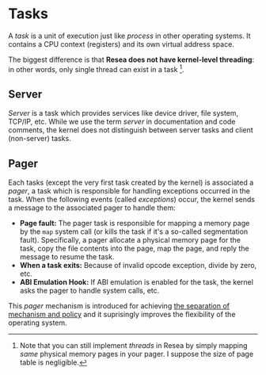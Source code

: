 # Tasks
A *task* is a unit of execution just like *process* in other operating systems.
It contains a CPU context (registers) and its own virtual address space.

The biggest difference is that **Resea does not have kernel-level threading**:
in other words, only single thread can exist in a task [^1].

## Server
*Server* is a task which provides services like device driver, file system,
TCP/IP, etc. While we use the term *server* in documentation and code comments, the kernel
does not distinguish between server tasks and client (non-server) tasks.

## Pager
Each tasks (except the very first task created by the kernel) is associated a
*pager*, a task which is responsible for handling exceptions occurred in the
task. When the following events (called *exceptions*) occur, the kernel
sends a message to the associated pager to handle them:

- **Page fault:** The pager task is responsible for mapping a memory page by the `map` system call (or kills the task if it's a so-called segmentation fault).
  Specifically, a pager allocate a physical memory page for the task, copy the file
  contents into the page, map the page, and reply the message to resume the task.
- **When a task exits:** Because of invalid opcode exception, divide by zero, etc.
- **ABI Emulation Hook:** If ABI emulation is enabled for the task, the kernel
  asks the pager to handle system calls, etc.

This *pager* mechanism is introduced for achieving [the separation of mechanism and policy](https://en.wikipedia.org/wiki/Separation_of_mechanism_and_policy)
and it suprisingly improves the flexibility of the operating system.

[^1]: Note that you can still implement *threads* in Resea by simply mapping *same* physical memory pages in your pager. I suppose the size of page table is negligible.
